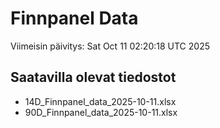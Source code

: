 # Finnpanel Data

Viimeisin päivitys: Sat Oct 11 02:20:18 UTC 2025

## Saatavilla olevat tiedostot
- 14D_Finnpanel_data_2025-10-11.xlsx
- 90D_Finnpanel_data_2025-10-11.xlsx
